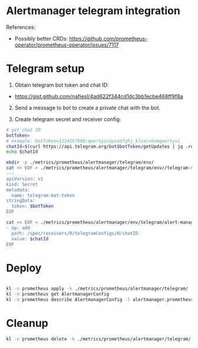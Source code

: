 
# Alertmanager telegram integration

References:
- Possibly better CRDs: https://github.com/prometheus-operator/prometheus-operator/issues/7117

# Telegram setup

1. Obtain telegram bot token and chat ID:
- https://gist.github.com/nafiesl/4ad622f344cd1dc3bb1ecbe468ff9f8a

2. Send a message to bot to create a private chat with the bot.

3. Create telegram secret and receiver config:

```bash
# get chat ID
botToken=
# example: botToken=1234567890:qwertyuiopasdfghj_klzxcvbnmqwertyui
chatId=$(curl https://api.telegram.org/bot$botToken/getUpdates | jq .result[0].message.chat.id)
echo $chatId

mkdir -p ./metrics/prometheus/alertmanager/telegram/env/
cat << EOF > ./metrics/prometheus/alertmanager/telegram/env//telegram-secret.yaml
---
apiVersion: v1
kind: Secret
metadata:
  name: telegram-bot-token
stringData:
  token: $botToken
EOF

cat << EOF > ./metrics/prometheus/alertmanager/env/telegram/alert-manager-telegram.yaml
- op: add
  path: /spec/receivers/0/telegramConfigs/0/chatID
  value: $chatId
EOF

```

# Deploy

```bash

kl -n prometheus apply -k ./metrics/prometheus/alertmanager/telegram/
kl -n prometheus get AlertmanagerConfig
kl -n prometheus describe AlertmanagerConfig -l alertmanager.prometheus.io/integration=telegram

```

# Cleanup

```bash
kl -n prometheus delete -k ./metrics/prometheus/alertmanager/telegram/
```
